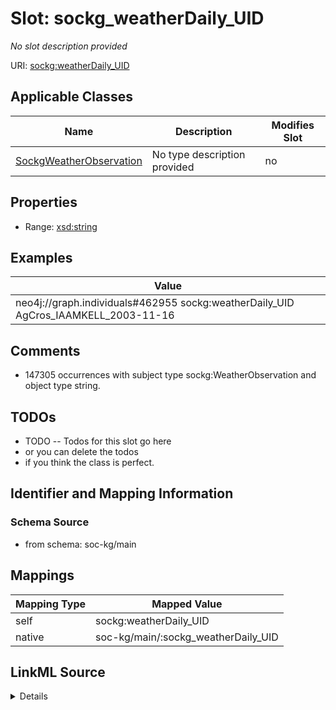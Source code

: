 

# Slot: sockg_weatherDaily_UID


_No slot description provided_





URI: [sockg:weatherDaily_UID](http://www.semanticweb.org/sockg/ontologies/2024/0/soil-carbon-ontology/weatherDaily_UID)



<!-- no inheritance hierarchy -->





## Applicable Classes

| Name | Description | Modifies Slot |
| --- | --- | --- |
| [SockgWeatherObservation](../classes/SockgWeatherObservation.md) | No type description provided |  no  |







## Properties

* Range: [xsd:string](http://www.w3.org/2001/XMLSchema#string)






## Examples

| Value |
| --- |
| neo4j://graph.individuals#462955 sockg:weatherDaily_UID AgCros_IAAMKELL_2003-11-16 |

## Comments

* 147305 occurrences with subject type sockg:WeatherObservation and object type string.

## TODOs

* TODO -- Todos for this slot go here
* or you can delete the todos
* if you think the class is perfect.

## Identifier and Mapping Information







### Schema Source


* from schema: soc-kg/main




## Mappings

| Mapping Type | Mapped Value |
| ---  | ---  |
| self | sockg:weatherDaily_UID |
| native | soc-kg/main/:sockg_weatherDaily_UID |




## LinkML Source

<details>
```yaml
name: sockg_weatherDaily_UID
description: No slot description provided
todos:
- TODO -- Todos for this slot go here
- or you can delete the todos
- if you think the class is perfect.
comments:
- 147305 occurrences with subject type sockg:WeatherObservation and object type string.
examples:
- value: neo4j://graph.individuals#462955 sockg:weatherDaily_UID AgCros_IAAMKELL_2003-11-16
from_schema: soc-kg/main
rank: 1000
slot_uri: sockg:weatherDaily_UID
alias: sockg_weatherDaily_UID
domain_of:
- sockg_WeatherObservation
range: string

```
</details>
